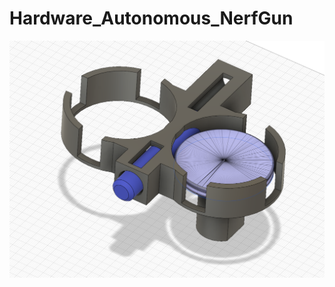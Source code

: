 # Hardware_Autonomous_NerfGun


![alt text](https://github.com/aziddy/Hardware_Autonomous_NerfGun/blob/master/iso_shooter.PNG?raw=true "Logo Title Text 1")
